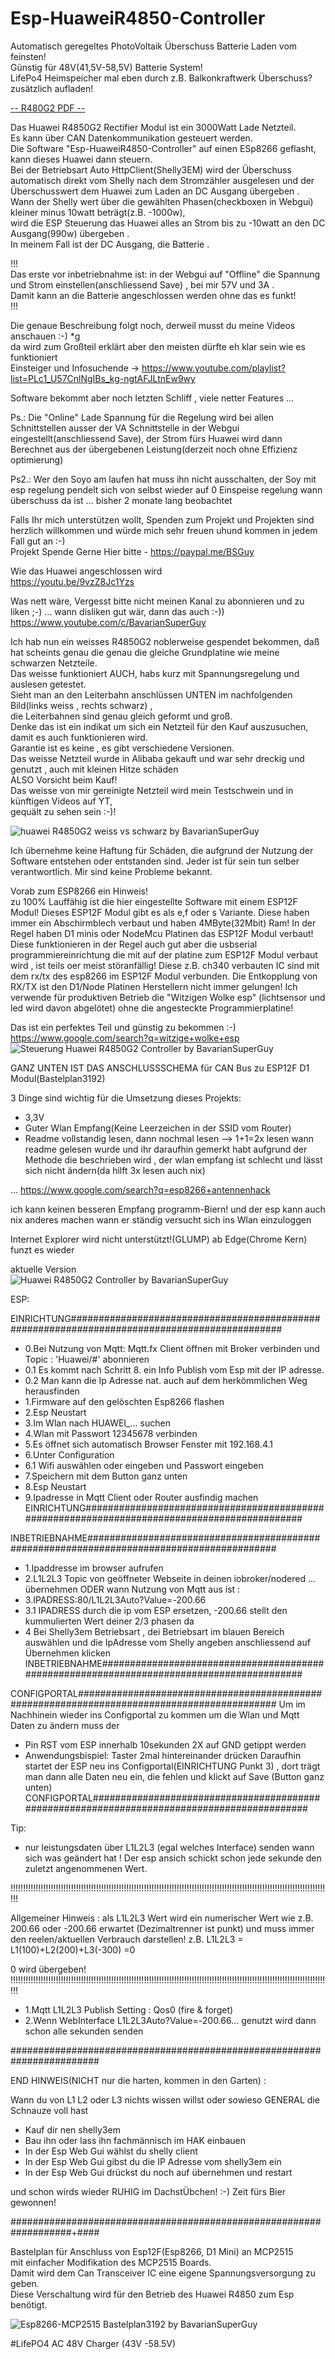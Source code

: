 # Esp-HuaweiR4850-Controller 

Automatisch geregeltes PhotoVoltaik Überschuss Batterie Laden vom feinsten!  
Günstig für 48V(41,5V-58,5V) Batterie System!  
LifePo4 Heimspeicher mal eben durch z.B. Balkonkraftwerk Überschuss? zusätzlich aufladen!  

<a href="R4850G2.pdf" type="application/pdf" class="image fit">-- R480G2 PDF --</a> 

Das Huawei R4850G2 Rectifier Modul ist ein 3000Watt Lade Netzteil.  
Es kann über CAN Datenkommunikation gesteuert werden.  
Die Software "Esp-HuaweiR4850-Controller" auf einen ESp8266 geflasht, kann dieses Huawei dann steuern.  
Bei der Betriebsart Auto HttpClient(Shelly3EM) wird der Überschuss automatisch direkt vom Shelly nach dem Stromzähler ausgelesen und der Überschusswert dem Huawei zum Laden an DC Ausgang übergeben .  
Wann der Shelly wert über die gewählten Phasen(checkboxen in Webgui) kleiner minus 10watt beträgt(z.B. -1000w),  
wird die ESP Steuerung das Huawei alles an Strom bis zu -10watt an den DC Ausgang(990w) übergeben .  
In meinem Fall ist der DC Ausgang, die Batterie .  
 
!!!  
Das erste vor inbetriebnahme ist: in der Webgui auf "Offline" die Spannung und Strom einstellen(anschliessend Save) , bei mir 57V und 3A .  
Damit kann an die Batterie angeschlossen werden ohne das es funkt!  
!!!  
   
Die genaue Beschreibung folgt noch, derweil musst du meine Videos anschauen :-) *g   
da wird zum Großteil erklärt aber den meisten dürfte eh klar sein wie es funktioniert  
Einsteiger und Infosuchende  -> https://www.youtube.com/playlist?list=PLc1_U57CnlNgIBs_kg-ngtAFJLtnEw9wy  
 
Software bekommt aber noch letzten Schliff , viele netter Features ...

Ps.: Die "Online" Lade Spannung für die Regelung wird bei allen Schnittstellen ausser der VA Schnittstelle in der Webgui eingestellt(anschliessend Save), der Strom fürs Huawei wird dann Berechnet aus der übergebenen Leistung(derzeit noch ohne Effizienz optimierung)

Ps2.: Wer den Soyo am laufen hat muss ihn nicht ausschalten, der Soy mit esp regelung pendelt sich von selbst wieder auf 0 Einspeise regelung wann überschuss da ist ... bisher 2 monate lang beobachtet
  
Falls Ihr mich unterstützen wollt, Spenden zum Projekt und Projekten sind herzlich   willkommen und würde mich sehr freuen uhund kommen in jedem Fall gut an :-)  
Projekt Spende Gerne Hier bitte - https://paypal.me/BSGuy  

Wie das Huawei angeschlossen wird  
https://youtu.be/9vzZ8Jc1Yzs  

Was nett wäre, Vergesst bitte nicht meinen Kanal zu abonnieren und zu liken ;-) ... wann disliken gut wär, dann das auch :-))  
https://www.youtube.com/c/BavarianSuperGuy  




Ich hab nun ein weisses R4850G2 noblerweise gespendet bekommen, daß hat scheints genau die genau die 
gleiche Grundplatine wie meine schwarzen Netzteile.  
Das weisse funktioniert AUCH, habs kurz mit Spannungsregelung und auslesen getestet.  
Sieht man an den Leiterbahn anschlüssen UNTEN im nachfolgenden Bild(links weiss , rechts schwarz) ,  
die Leiterbahnen sind genau gleich geformt und groß.  
Denke das ist ein indikat um sich ein Netzteil für den Kauf auszusuchen, damit es auch funktionieren wird.  
Garantie ist es keine , es gibt verschiedene Versionen.  
Das weisse Netzteil wurde in Alibaba gekauft und war sehr dreckig und genutzt , auch mit kleinen Hitze schäden  
ALSO Vorsicht beim Kauf!  
Das weisse von mir gereinigte Netzteil wird mein Testschwein und in künftigen Videos auf YT,  
gequält zu sehen sein :-)!  
 
<img src="huawei_weiss_vs_schwarz.png" alt="huawei R4850G2 weiss vs schwarz by BavarianSuperGuy"/>  


Ich übernehme keine Haftung für Schäden, die aufgrund der Nutzung 
der Software entstehen oder entstanden sind. 
Jeder ist für sein tun selber verantwortlich.
Mir sind keine Probleme bekannt.

Vorab zum ESP8266 ein Hinweis!  
zu 100% Lauffähig ist die hier eingestellte Software mit einem ESP12F Modul!
Dieses ESP12F Modul gibt es als e,f oder s Variante.
Diese haben immer ein Abschirmblech verbaut und haben 4MByte(32Mbit) Ram!
In der Regel haben D1 minis oder NodeMcu Platinen das ESP12F Modul verbaut!
Diese funktionieren in der Regel auch gut aber die usbserial programmiereinrichtung 
die mit auf der platine zum ESP12F Modul verbaut wird , ist teils oer meist störanfällig!
Diese z.B. ch340 verbauten IC sind mit dem rx/tx des esp8266 im ESP12F Modul verbunden.
Die Entkopplung von RX/TX ist den D1/Node Platinen Herstellern nicht immer gelungen!
Ich verwende für produktiven Betrieb die "Witzigen Wolke esp" (lichtsensor und led wird davon abgelötet)
ohne die angesteckte Programmierplatine!

Das ist ein perfektes Teil und günstig zu bekommen  :-)  
https://www.google.com/search?q=witzige+wolke+esp   
<img src="Witzige_Wolke_CAN_Modul.png" alt="Steuerung Huawei R4850G2 Controller by BavarianSuperGuy"/>



GANZ UNTEN IST DAS ANSCHLUSSSCHEMA für CAN Bus zu ESP12F D1 Modul(Bastelplan3192)

3 Dinge sind wichtig für die Umsetzung dieses Projekts:
- 3,3V
- Guter Wlan Empfang(Keine Leerzeichen in der SSID vom Router)
- Readme vollstandig lesen, dann nochmal lesen --> 1+1=2x lesen
wann readme gelesen wurde und ihr daraufhin gemerkt habt
aufgrund der Methode die beschrieben wird ,
der wlan empfang ist schlecht und lässt sich nicht ändern(da hilft 3x lesen auch nix)

... https://www.google.com/search?q=esp8266+antennenhack

ich kann keinen besseren Empfang programm-Biern!
und der esp kann auch nix anderes machen wann er ständig versucht sich  ins Wlan einzuloggen

Internet Explorer wird nicht unterstützt!(GLUMP) ab Edge(Chrome Kern) funzt es wieder

aktuelle Version  
<img src="Webseite Huawei R4850G2 Controller.png" alt="Huawei R4850G2 Controller by BavarianSuperGuy"/>

ESP:

EINRICHTUNG##############################################################################################
- 0.Bei Nutzung von Mqtt: Mqtt.fx Client öffnen mit Broker verbinden und Topic : 'Huawei/#' abonnieren
- 0.1 Es kommt nach Schritt 8. ein Info Publish vom Esp mit der IP adresse.
- 0.2 Man kann die Ip Adresse nat. auch auf dem herkömmlichen Weg herausfinden
- 1.Firmware auf den gelöschten Esp8266 flashen
- 2.Esp Neustart
- 3.Im Wlan nach HUAWEI_... suchen
- 4.Wlan mit Passwort 12345678 verbinden
- 5.Es öffnet sich automatisch Browser Fenster mit 192.168.4.1
- 6.Unter Configuration
- 6.1 Wifi auswählen oder eingeben und Passwort eingeben
- 7.Speichern mit dem Button ganz unten
- 8.Esp Neustart
- 9.Ipadresse in Mqtt Client oder Router ausfindig machen
EINRICHTUNG#############################################################################################

INBETRIEBNAHME##########################################################################################
- 1.Ipaddresse im browser aufrufen
- 2.L1L2L3 Topic von geöffneter Webseite in deinen iobroker/nodered ... übernehmen
ODER wann Nutzung von Mqtt aus ist :
- 3.IPADRESS:80/L1L2L3Auto?Value=-200.66
- 3.1 IPADRESS durch die ip vom ESP ersetzen, -200.66 stellt den kummulierten Wert deiner 2/3 phasen da
- 4 Bei Shelly3em Betriebsart , dei Betriebsart im blauen Bereich auswählen und die IpAdresse vom Shelly angeben
	anschliessend auf Übernehmen klicken 
INBETRIEBNAHME##########################################################################################

CONFIGPORTAL############################################################################################
Um im Nachhinein wieder ins Configportal zu kommen um die Wlan und Mqtt Daten zu ändern muss der 
- Pin RST vom ESP innerhalb 10sekunden 2X auf GND getippt werden
- Anwendungsbispiel: Taster 2mal hintereinander drücken
Daraufhin startet der ESP neu ins Configportal(EINRICHTUNG Punkt 3) , dort trägt man dann alle Daten neu ein, die fehlen
und klickt auf Save (Button ganz unten)
CONFIGPORTAL############################################################################################

Tip:
-  nur leistungsdaten über L1L2L3 (egal welches Interface) senden
wann sich was geändert hat ! Der esp ansich schickt schon jede sekunde den zuletzt angenommenen Wert.

!!!!!!!!!!!!!!!!!!!!!!!!!!!!!!!!!!!!!!!!!!!!!!!!!!!!!!!!!!!!!!!!!!!!!!!!!!!!!!!!!!!!!!!!!!!!!!!!!!!!!!!!!!!!!!!!!!!!!!!!!!!!!!!!

Allgemeiner Hinweis : als L1L2L3 Wert wird ein numerischer Wert wie z.B. 200.66 
oder -200.66 erwartet (Dezimaltrenner ist punkt) und muss immer den reelen/aktuellen Verbrauch darstellen!
 z.B. L1L2L3 = L1(100)+L2(200)+L3(-300) =0
 
 0 wird übergeben!
!!!!!!!!!!!!!!!!!!!!!!!!!!!!!!!!!!!!!!!!!!!!!!!!!!!!!!!!!!!!!!!!!!!!!!!!!!!!!!!!!!!!!!!!!!!!!!!!!!!!!!!!!!!!!!!!!!!!!!!!!!!!!!!!

- 1.Mqtt L1L2L3 Publish Setting : Qos0 (fire & forget)
- 2.Wenn WebInterface L1L2L3Auto?Value=-200.66... genutzt wird dann schon alle sekunden senden

########################################################################

END HINWEIS(NICHT nur die harten, kommen in den Garten) :

Wann du von L1 L2 oder L3 nichts wissen willst oder sowieso GENERAL die Schnauze voll hast 
- Kauf dir nen shelly3em
- Bau ihn oder lass ihn fachmännisch im HAK einbauen
- In der Esp Web Gui wählst du shelly client
- In der Esp Web Gui gibst du die IP Adresse vom shelly3em ein
- In der Esp Web Gui drückst du noch auf übernehmen und restart

und schon wirds wieder RUHIG im DachstÜbchen! :-)
Zeit fürs Bier gewonnen!

###################################################################+####



Bastelplan für Anschluss von Esp12F(Esp8266, D1 Mini) an MCP2515  
mit einfacher Modifikation des MCP2515 Boards.  
Damit wird dem Can Transceiver IC eine eigene Spannungsversorgung zu geben.  
Diese Verschaltung wird für den Betrieb des Huawei R4850 zum Esp benötigt.  

<img src="Bastelplan3192.png" alt="Esp8266-MCP2515 Bastelplan3192 by BavarianSuperGuy"/>

#LifePO4 AC 48V Charger (43V -58.5V)